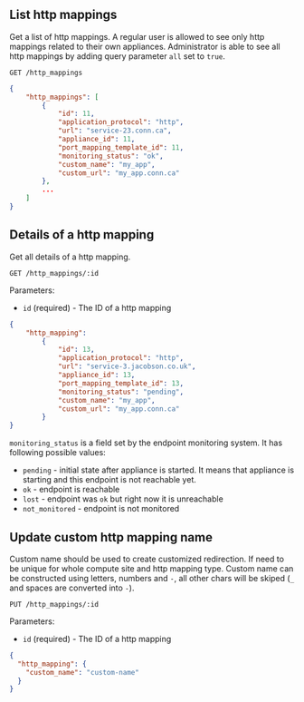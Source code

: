 ## List http mappings

Get a list of http mappings. A regular user is allowed to see only http mappings related to their own appliances. Administrator is able to see all http mappings by adding query parameter `all` set to `true`.

```
GET /http_mappings
```

```json
{
    "http_mappings": [
        {
            "id": 11,
            "application_protocol": "http",
            "url": "service-23.conn.ca",
            "appliance_id": 11,
            "port_mapping_template_id": 11,
            "monitoring_status": "ok",
            "custom_name": "my_app",
            "custom_url": "my_app.conn.ca"
        },
        ...
    ]
}
```

## Details of a http mapping

Get all details of a http mapping.

```
GET /http_mappings/:id
```

Parameters:

+ `id` (required) - The ID of a http mapping

```json
{
    "http_mapping":
        {
            "id": 13,
            "application_protocol": "http",
            "url": "service-3.jacobson.co.uk",
            "appliance_id": 13,
            "port_mapping_template_id": 13,
            "monitoring_status": "pending",
            "custom_name": "my_app",
            "custom_url": "my_app.conn.ca"
        }
}
```

`monitoring_status` is a field set by the endpoint monitoring system. It has following possible values:

+ `pending` - initial state after appliance is started. It means that appliance is starting and this endpoint is not reachable yet.
+ `ok` - endpoint is reachable
+ `lost` - endpoint was `ok` but right now it is unreachable
+ `not_monitored` - endpoint is not monitored

## Update custom http mapping name

Custom name should be used to create customized redirection. If need to be
unique for whole compute site and http mapping type. Custom name can be
constructed using letters, numbers and `-`, all other chars will be skiped
(`_` and spaces are converted into `-`).

```
PUT /http_mappings/:id
```

Parameters:

+ `id` (required) - The ID of a http mapping

```json
{
  "http_mapping": {
    "custom_name": "custom-name"
  }
}
```